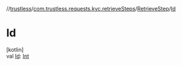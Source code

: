//[trustless](../../../index.md)/[com.trustless.requests.kyc.retrieveSteps](../index.md)/[RetrieveStep](index.md)/[Id](-id.md)

# Id

[kotlin]\
val [Id](-id.md): [Int](https://kotlinlang.org/api/latest/jvm/stdlib/kotlin/-int/index.html)
